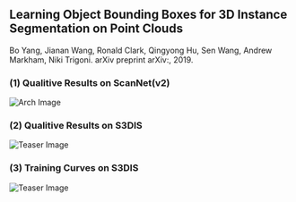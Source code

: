 ## Learning Object Bounding Boxes for 3D Instance Segmentation on Point Clouds
Bo Yang, Jianan Wang, Ronald Clark, Qingyong Hu, Sen Wang, Andrew Markham, Niki Trigoni. arXiv preprint arXiv:, 2019.

### (1) Qualitive Results on ScanNet(v2)
![Arch Image](https://github.com/Yang7879/AttSets/blob/master/attsets_arch.png)
### (2) Qualitive Results on S3DIS
![Teaser Image](https://github.com/Yang7879/AttSets/blob/master/attsets_optim.png)
### (3) Training Curves on S3DIS
![Teaser Image](https://github.com/Yang7879/AttSets/blob/master/attsets_sample.png)
